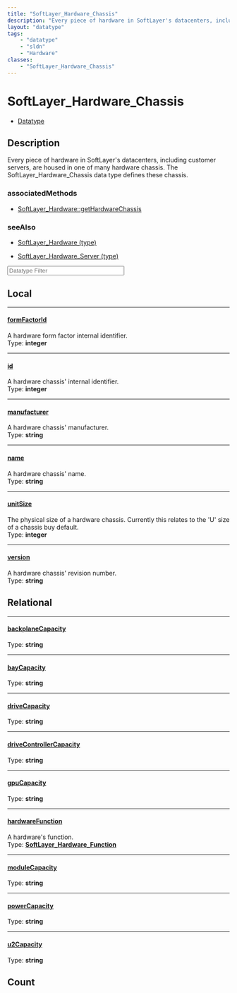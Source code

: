 ```yaml
---
title: "SoftLayer_Hardware_Chassis"
description: "Every piece of hardware in SoftLayer's datacenters, including customer servers, are housed in one of many hardware chass... "
layout: "datatype"
tags:
    - "datatype"
    - "sldn"
    - "Hardware"
classes:
    - "SoftLayer_Hardware_Chassis"
---
```


# SoftLayer_Hardware_Chassis
<div id='service-datatype'>
    <ul id='sldn-reference-tabs'>
        <li id='datatype'> <a href='/reference/datatypes/SoftLayer_Hardware_Chassis' >Datatype</a></li>
    </ul>
</div>

## Description 
Every piece of hardware in SoftLayer's datacenters, including customer servers, are housed in one of many hardware chassis. The SoftLayer_Hardware_Chassis data type defines these chassis. 


### associatedMethods

*  [SoftLayer_Hardware::getHardwareChassis](/reference/services/SoftLayer_Hardware/getHardwareChassis )



### seeAlso

* [SoftLayer_Hardware (type)](/reference/datatypes/SoftLayer_Hardware (type) )


* [SoftLayer_Hardware_Server (type)](/reference/datatypes/SoftLayer_Hardware_Server (type) )




<!-- Filer BEGIN -->
<div class="view-filters">
        <div class="clearfix">
            <div class="search-input-box">
                <input placeholder="Datatype Filter" onkeyup="titleSearch(inputId='prop-input', divId='properties', elementClass='prop-row')" 
                    type="text" id="prop-input" value="" size="30" maxlength="128" class="form-text">
            </div>
        </div>
</div>
<!-- Filer END -->

<div id="properties" class="content">
<div id="localProperties" class="prop-content" >

## Local
<div class="prop-row">

-----
[formFactorId]: #formfactorid
#### [formFactorId]
A hardware form factor internal identifier.  
<span class="type-label">Type: </span>**integer**


</div>
<div class="prop-row">

-----
[id]: #id
#### [id]
A hardware chassis' internal identifier.  
<span class="type-label">Type: </span>**integer**


</div>
<div class="prop-row">

-----
[manufacturer]: #manufacturer
#### [manufacturer]
A hardware chassis' manufacturer.  
<span class="type-label">Type: </span>**string**


</div>
<div class="prop-row">

-----
[name]: #name
#### [name]
A hardware chassis' name.  
<span class="type-label">Type: </span>**string**


</div>
<div class="prop-row">

-----
[unitSize]: #unitsize
#### [unitSize]
The physical size of a hardware chassis.  Currently this relates to the 'U' size of a chassis buy default.  
<span class="type-label">Type: </span>**integer**


</div>
<div class="prop-row">

-----
[version]: #version
#### [version]
A hardware chassis' revision number.  
<span class="type-label">Type: </span>**string**


</div>
</div>
<!-- LOCAL PROPERTY END -->

<div id="relationalProperties"  class="prop-content" >

## Relational
<div class="prop-row">

-----
[backplaneCapacity]: #backplanecapacity
#### [backplaneCapacity]
  
<span class="type-label">Type: </span>**string**


</div>
<div class="prop-row">

-----
[bayCapacity]: #baycapacity
#### [bayCapacity]
  
<span class="type-label">Type: </span>**string**


</div>
<div class="prop-row">

-----
[driveCapacity]: #drivecapacity
#### [driveCapacity]
  
<span class="type-label">Type: </span>**string**


</div>
<div class="prop-row">

-----
[driveControllerCapacity]: #drivecontrollercapacity
#### [driveControllerCapacity]
  
<span class="type-label">Type: </span>**string**


</div>
<div class="prop-row">

-----
[gpuCapacity]: #gpucapacity
#### [gpuCapacity]
  
<span class="type-label">Type: </span>**string**


</div>
<div class="prop-row">

-----
[hardwareFunction]: #hardwarefunction
#### [hardwareFunction]
A hardware's function.  
<span class="type-label">Type: </span>**<a href='/reference/datatypes/SoftLayer_Hardware_Function'>SoftLayer_Hardware_Function </a>**


</div>
<div class="prop-row">

-----
[moduleCapacity]: #modulecapacity
#### [moduleCapacity]
  
<span class="type-label">Type: </span>**string**


</div>
<div class="prop-row">

-----
[powerCapacity]: #powercapacity
#### [powerCapacity]
  
<span class="type-label">Type: </span>**string**


</div>
<div class="prop-row">

-----
[u2Capacity]: #u2capacity
#### [u2Capacity]
  
<span class="type-label">Type: </span>**string**


</div>

## Count
</div>


